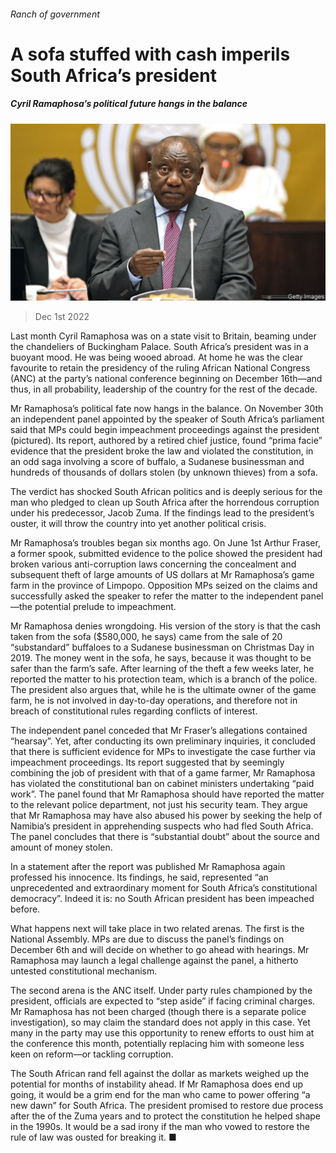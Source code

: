 ###### Ranch of government

# A sofa stuffed with cash imperils South Africa’s president 

##### Cyril Ramaphosa’s political future hangs in the balance 

![image](images/20221203_MAP004.jpg) 

> Dec 1st 2022 

Last month Cyril Ramaphosa was on a state visit to Britain, beaming under the chandeliers of Buckingham Palace. South Africa’s president was in a buoyant mood. He was being wooed abroad. At home he was the clear favourite to retain the presidency of the ruling African National Congress (ANC) at the party’s national conference beginning on December 16th—and thus, in all probability, leadership of the country for the rest of the decade. 

Mr Ramaphosa’s political fate now hangs in the balance. On November 30th an independent panel appointed by the speaker of South Africa’s parliament said that MPs could begin impeachment proceedings against the president (pictured). Its report, authored by a retired chief justice, found “prima facie” evidence that the president broke the law and violated the constitution, in an odd saga involving a score of buffalo, a Sudanese businessman and hundreds of thousands of dollars stolen (by unknown thieves) from a sofa. 

The verdict has shocked South African politics and is deeply serious for the man who pledged to clean up South Africa after the horrendous corruption under his predecessor, Jacob Zuma. If the findings lead to the president’s ouster, it will throw the country into yet another political crisis.

Mr Ramaphosa’s troubles began six months ago. On June 1st Arthur Fraser, a former spook, submitted evidence to the police  showed the president had broken various anti-corruption laws concerning the concealment and subsequent theft of large amounts of US dollars at Mr Ramaphosa’s game farm in the province of Limpopo. Opposition MPs seized on the claims and successfully asked the speaker to refer the matter to the independent panel—the potential prelude to impeachment. 

Mr Ramaphosa denies wrongdoing. His version of the story is that the cash taken from the sofa ($580,000, he says) came from the sale of 20 “substandard” buffaloes to a Sudanese businessman on Christmas Day in 2019. The money went in the sofa, he says, because it was thought to be safer than the farm’s safe. After learning of the theft a few weeks later, he reported the matter to his protection team, which is a branch of the police. The president also argues that, while he is the ultimate owner of the game farm, he is not involved in day-to-day operations, and therefore not in breach of constitutional rules regarding conflicts of interest.

The independent panel conceded that Mr Fraser’s allegations contained “hearsay”. Yet, after conducting its own preliminary inquiries, it concluded that there is sufficient evidence for MPs to investigate the case further via impeachment proceedings. Its report suggested that by seemingly combining the job of president with that of a game farmer, Mr Ramaphosa has violated the constitutional ban on cabinet ministers undertaking “paid work”. The panel found that Mr Ramaphosa should have reported the matter to the relevant police department, not just his security team. They argue that Mr Ramaphosa may have also abused his power by seeking the help of Namibia’s president in apprehending suspects who had fled South Africa. The panel concludes that there is “substantial doubt” about the source and amount of money stolen. 

In a statement after the report was published Mr Ramaphosa again professed his innocence. Its findings, he said, represented “an unprecedented and extraordinary moment for South Africa’s constitutional democracy”. Indeed it is: no South African president has been impeached before. 

What happens next will take place in two related arenas. The first is the National Assembly. MPs are due to discuss the panel’s findings on December 6th and will decide on whether to go ahead with hearings. Mr Ramaphosa may launch a legal challenge against the panel, a hitherto untested constitutional mechanism.

The second arena is the ANC itself. Under party rules championed by the president, officials are expected to “step aside” if facing criminal charges. Mr Ramaphosa has not been charged (though there is a separate police investigation), so may claim the standard does not apply in this case. Yet many in the party may use this opportunity to renew efforts to oust him at the conference this month, potentially replacing him with someone less keen on reform—or tackling corruption. 

The South African rand fell against the dollar as markets weighed up the potential for months of instability ahead. If Mr Ramaphosa does end up going, it would be a grim end for the man who came to power offering “a new dawn” for South Africa. The president promised to restore due process after the  of the Zuma years and to protect the constitution he helped shape in the 1990s. It would be a sad irony if the man who vowed to restore the rule of law was ousted for breaking it. ■

